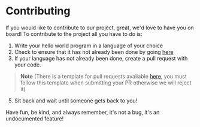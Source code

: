 # Contributing

If you would like to contribute to our project, great, we'd love to have you on board!
To contribute to the project all you have to do is:

1. Write your hello world program in a language of your choice
2. Check to ensure that it has not already been done by going [here](https://github.com/Owen7000/HelloWorld/blob/main/README.md#list-of-current-languages)
3. If your language has not already been done, create a pull request with your code. 
> __Note__ (There is a template for pull requests avaliable [here](.github/pull_request_template.md), you must follow this template when submitting your PR otherwise we will reject it)
5. Sit back and wait until someone gets back to you!

Have fun, be kind, and always remember, it's not a bug, it's an undocumented feature!
